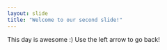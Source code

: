 ```yaml
---
layout: slide
title: "Welcome to our second slide!"
---
```

This day is awesome :)
Use the left arrow to go back!
